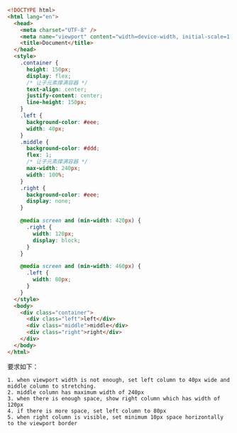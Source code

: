 ```html
<!DOCTYPE html>
<html lang="en">
  <head>
    <meta charset="UTF-8" />
    <meta name="viewport" content="width=device-width, initial-scale=1.0" />
    <title>Document</title>
  </head>
  <style>
    .container {
      height: 150px;
      display: flex;
      /* 让子元素撑满容器 */
      text-align: center;
      justify-content: center;
      line-height: 150px;
    }
    .left {
      background-color: #eee;
      width: 40px;
    }
    .middle {
      background-color: #ddd;
      flex: 1;
      /* 让子元素撑满容器 */
      max-width: 240px;
      width: 100%;
    }
    .right {
      background-color: #eee;
      display: none;
    }

    @media screen and (min-width: 420px) {
      .right {
        width: 120px;
        display: block;
      }
    }

    @media screen and (min-width: 460px) {
      .left {
        width: 80px;
      }
    }
  </style>
  <body>
    <div class="container">
      <div class="left">left</div>
      <div class="middle">middle</div>
      <div class="right">right</div>
    </div>
  </body>
</html>


```
要求如下：

    1. when viewport width is not enough, set left column to 40px wide and middle column to stretching.
    2. middle column has maximum width of 240px
    3. when there is enough space, show right column which has width of 120px
    4. if there is more space, set left column to 80px
    5. when right column is visible, set minimum 10px space horizontally to the viewport border
